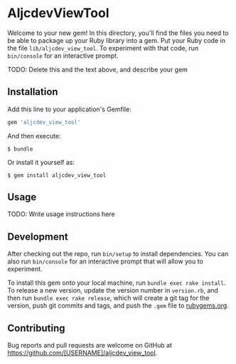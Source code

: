 # AljcdevViewTool

Welcome to your new gem! In this directory, you'll find the files you need to be able to package up your Ruby library into a gem. Put your Ruby code in the file `lib/aljcdev_view_tool`. To experiment with that code, run `bin/console` for an interactive prompt.

TODO: Delete this and the text above, and describe your gem

## Installation

Add this line to your application's Gemfile:

```ruby
gem 'aljcdev_view_tool'
```

And then execute:

    $ bundle

Or install it yourself as:

    $ gem install aljcdev_view_tool

## Usage

TODO: Write usage instructions here

## Development

After checking out the repo, run `bin/setup` to install dependencies. You can also run `bin/console` for an interactive prompt that will allow you to experiment.

To install this gem onto your local machine, run `bundle exec rake install`. To release a new version, update the version number in `version.rb`, and then run `bundle exec rake release`, which will create a git tag for the version, push git commits and tags, and push the `.gem` file to [rubygems.org](https://rubygems.org).

## Contributing

Bug reports and pull requests are welcome on GitHub at https://github.com/[USERNAME]/aljcdev_view_tool.
